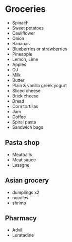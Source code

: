 # Groceries

- Spinach
- Sweet potatoes
- Cauliflower
- Onion
- Bananas
- Blueberries or strawberries
- Pineapple
- Lemon, Lime
- Apples
- OJ
- Milk
- Butter
- Plain & vanilla greek yogurt
- Sliced cheese
- Brick cheese
- Bread
- Corn tortillas
- Jam
- Coffee
- Spiral pasta
- Sandwich bags

## Pasta shop

- Meatballs
- Meat sauce
- Lasagne

## Asian grocery

- dumplings x2
- noodles
- shrimp

## Pharmacy

- Advil
- Loratadine
